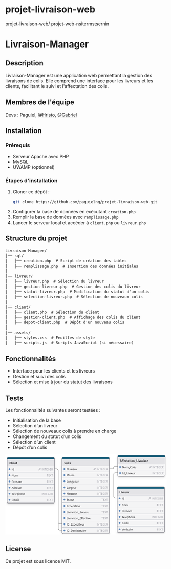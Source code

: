 # projet-livraison-web
projet-livraison-web/ projet-web-nsitermstsernin

# Livraison-Manager

## Description
Livraison-Manager est une application web permettant la gestion des livraisons de colis. Elle comprend une interface pour les livreurs et les clients, facilitant le suivi et l'affectation des colis.

## Membres de l'équipe

Devs : Paguiel, [@Hristo](https://github.com/hrosters), [@Gabriel](https://github.com/gabrielrahier)

## Installation

### Prérequis
- Serveur Apache avec PHP
- MySQL
- UWAMP (optionnel)

### Étapes d'installation
1. Cloner ce dépôt :
   ```bash
   git clone https://github.com/paguielng/projet-livraison-web.git
   ```
2. Configurer la base de données en exécutant `creation.php`
3. Remplir la base de données avec `remplissage.php`
4. Lancer le serveur local et accéder à `client.php` ou `livreur.php`

## Structure du projet

```
Livraison-Manager/
│── sql/
│   ├── creation.php  # Script de création des tables
│   ├── remplissage.php  # Insertion des données initiales
│
│── livreur/
│   ├── livreur.php  # Sélection du livreur
│   ├── gestion-livreur.php  # Gestion des colis du livreur
│   ├── statut-livreur.php  # Modification du statut d'un colis
│   ├── selection-livreur.php  # Sélection de nouveaux colis
│
│── client/
│   ├── client.php  # Sélection du client
│   ├── gestion-client.php  # Affichage des colis du client
│   ├── depot-client.php  # Dépôt d'un nouveau colis
│
│── assets/
│   ├── styles.css  # Feuilles de style
│   ├── scripts.js  # Scripts JavaScript (si nécessaire)
```

## Fonctionnalités
- Interface pour les clients et les livreurs
- Gestion et suivi des colis
- Sélection et mise à jour du statut des livraisons

## Tests
Les fonctionnalités suivantes seront testées :
- Initialisation de la base
- Sélection d’un livreur
- Sélection de nouveaux colis à prendre en charge
- Changement du statut d’un colis
- Sélection d’un client
- Dépôt d’un colis

![Description de l'image](https://github.com/paguielng/projet-livraison-web/blob/main/model-complet.png)

## License
Ce projet est sous licence MIT.
